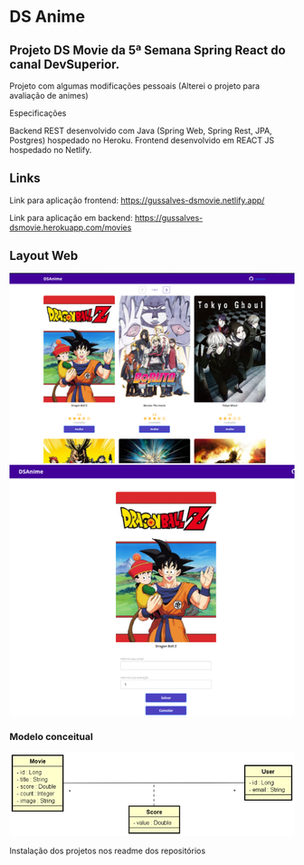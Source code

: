 # DS Anime

## Projeto DS Movie da 5ª Semana Spring React do canal DevSuperior.

Projeto com algumas modificações pessoais (Alterei o projeto para avaliação de animes) 

Especificações

Backend REST desenvolvido com Java (Spring Web, Spring Rest, JPA, Postgres) hospedado no Heroku.
Frontend desenvolvido em REACT JS hospedado no Netlify.

## Links

Link para aplicação frontend: 
https://gussalves-dsmovie.netlify.app/

Link para aplicação em backend: 
https://gussalves-dsmovie.herokuapp.com/movies

## Layout Web
![Web1](https://raw.githubusercontent.com/GussAlves/dsmovie-sds/main/images/Img_1.PNG)
![Web1](https://github.com/GussAlves/dsmovie-sds/blob/main/images/img_2.PNG)

### Modelo conceitual
![Web1](https://raw.githubusercontent.com/GussAlves/dsmovie-sds/main/images/modelo%20conceitual.PNG)

Instalação dos projetos nos readme dos repositórios
